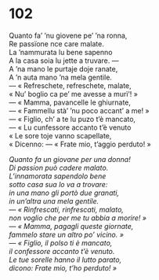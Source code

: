 # 102
  
Quanto fa’ ’nu giovene pe’ ’na ronna,  
Re passïone nce care malate.  
La ’nammurata lu bene sapenno  
A la casa soia lu jette a truvare. —  
A ’na mano le purtaje doje ranate,  
A ’n auta mano ’na mela gentile.  
— « Refreschete, refreschete, malate,  
« Nu’ boglio ca pe’ me avesse a murì’! »  
— « Mamma, pavancelle le ghiurnate,  
— « Fammellu stà’ ’nu poco accant’ a me! »  
— « Figlio, ch’ a te lu puzo t’è mancato,  
— « Lu cunfessore accanto t’è venuto  
« Le sore toje vanno scapellate,  
« Dicenno: — « Frate mio, t’aggio perduto! »

*Quanto fa un giovane per una donna!  
Di passion può cadere malato.  
L’innamorata sapendolo bene  
sotto casa sua lo va a trovare:  
in una mano gli portò due granati,  
in un’altra una mela gentile.  
— « Rinfrescati, rinfrescati, malato,  
non voglio che per me tu abbia a morire! »  
— « Mamma, pagagli queste giornate,  
fammelo stare un altro po’ vicino. »  
— « Figlio, il polso ti è mancato,  
il confessore accanto t’è venuto.  
Le tue sorelle hanno il lutto parato,  
dicono: Frate mio, t’ho perduto! »*


